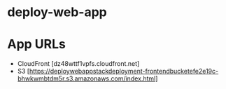 # deploy-web-app
# App URLs

- CloudFront [dz48wttf1vpfs.cloudfront.net]
- S3 [https://deploywebappstackdeployment-frontendbucketefe2e19c-bhwkwmbtdm5r.s3.amazonaws.com/index.html]
